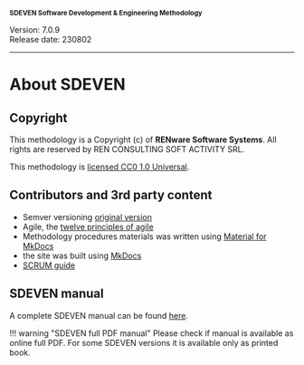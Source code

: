 <small>**SDEVEN Software Development & Engineering Methodology**</small>

Version: 7.0.9<br>
Release date: 230802

***



# About SDEVEN

## Copyright

This methodology is a Copyright (c) of **RENware Software Systems**. All rights are reserved by REN CONSULTING SOFT ACTIVITY SRL.

This methodology is [licensed CC0 1.0 Universal](LICENSE.md).




## Contributors and 3rd party content

* Semver versioning [original version](https://semver.org/)
* Agile, the [twelve principles of agile](https://agilemanifesto.org/principles.html)
* Methodology procedures materials was written using [Material for MkDocs](https://squidfunk.github.io/mkdocs-material/)
* the site was built using [MkDocs](https://www.mkdocs.org/)
* [SCRUM guide](https://www.scrum.org/resources/scrum-guide)




## SDEVEN manual

A complete SDEVEN manual can be found [here](print_page.html).

!!! warning "SDEVEN full PDF manual"
    Please check if manual is available as online full PDF. For some SDEVEN versions it is available only as printed book.

